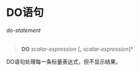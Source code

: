 # DO语句

###### do-statement  
> **DO** *scalar-expression* [**,** *scalar-expression*]\*

DO语句处理每一条标量表达式，但不显示结果。